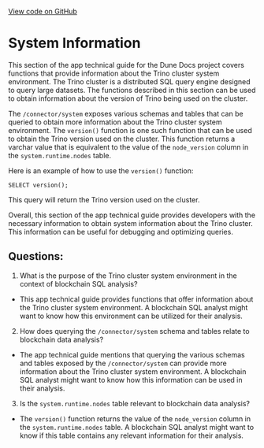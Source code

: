 [View code on GitHub](https://dune.com/docs/query/DuneSQL-reference/Functions-and-operators/system.md)

# System Information

This section of the app technical guide for the Dune Docs project covers functions that provide information about the Trino cluster system environment. The Trino cluster is a distributed SQL query engine designed to query large datasets. The functions described in this section can be used to obtain information about the version of Trino being used on the cluster.

The `/connector/system` exposes various schemas and tables that can be queried to obtain more information about the Trino cluster system environment. The `version()` function is one such function that can be used to obtain the Trino version used on the cluster. This function returns a varchar value that is equivalent to the value of the `node_version` column in the `system.runtime.nodes` table.

Here is an example of how to use the `version()` function:

```
SELECT version();
```

This query will return the Trino version used on the cluster.

Overall, this section of the app technical guide provides developers with the necessary information to obtain system information about the Trino cluster. This information can be useful for debugging and optimizing queries.
## Questions: 
 1. What is the purpose of the Trino cluster system environment in the context of blockchain SQL analysis?
- This app technical guide provides functions that offer information about the Trino cluster system environment. A blockchain SQL analyst might want to know how this environment can be utilized for their analysis.

2. How does querying the `/connector/system` schema and tables relate to blockchain data analysis?
- The app technical guide mentions that querying the various schemas and tables exposed by the `/connector/system` can provide more information about the Trino cluster system environment. A blockchain SQL analyst might want to know how this information can be used in their analysis.

3. Is the `system.runtime.nodes` table relevant to blockchain data analysis?
- The `version()` function returns the value of the `node_version` column in the `system.runtime.nodes` table. A blockchain SQL analyst might want to know if this table contains any relevant information for their analysis.